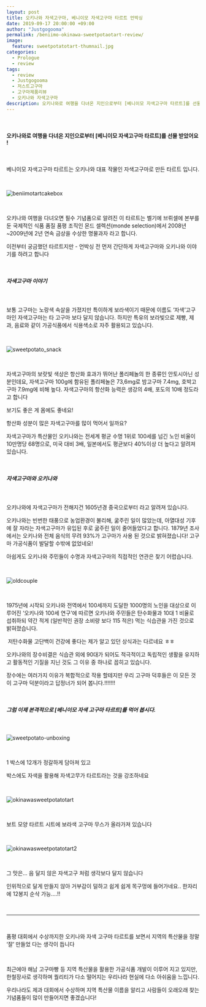 ```yaml
---
layout: post
title: 오키나와 자색고구마, 베니이모 자색고구마 타르트 언박싱
date: 2019-09-17 20:00:00 +09:00
author: "Justgogooma"
permalink: /beniimo-okinawa-sweetpotaotart-review/
image:
  feature: sweetpotatotart-thumnail.jpg 
categories:
  - Prologue
  - review
tags:
  - review
  - Justgogooma
  - 저스트고구마
  - 고구마제품리뷰
  - 오키나와 자색고구마
description: 오키나와로 여행을 다녀온 지인으로부터 [베니이모 자색고구마 타르트]를 선물 받았어요! 베니이모 자색고구마 타르트는 오키나와 대표 작물인 자색고구마로 만든 타르트 입니다.오키나와 여행을 다녀오면 필수 기념품으로 알려진 이 타르트는 벨기에 브뤼셀에 본...더보기..
---
```


 <br>

#### 오키나와로 여행을 다녀온 지인으로부터 [베니이모 자색고구마 타르트]를 선물 받았어요 !  



 <br>

베니이모 자색고구마 타르트는 오키나와 대표 작물인 자색고구마로 만든 타르트 입니다. 

 <br>

![beniimotartcakebox](https://lh3.googleusercontent.com/phzJCq6g_GukwGq723_mHlI_LY7s-4oixsIa4CMDJupTViSxRTec5XYGTisfkgSGvyXM6I-ZS0UO9SoH7qWLXEUkP5oc8L9PwqHSWx7Bwmt3s8EYfmAV5z71sDjKxIA_lTsd0P4YnrDOkHMm1JoQkoj9iUMqcn_eKx0eZJh967RS4XZMBM5V69DY73xAGlxxJqBOmT6j-b5n2EqXhls5F-5VeeVVjDO2RATGbQC08BZWm2GyK2FrYvIDIraz4or9c3X3wgAcZQvsRYaitV9Guh_AZ4KGbdbqLFEagd5AGbJVZ1s-yejW4Jc5Hs0qvtsf-MhHbbxR-URMnitIfJK9zk52ZqS7s22zKyHRYqQN_iasoGEE3R-BTtj5P3wQ5SdBuzOkpcLEMmm-UfFRlj8sEjAcNhvrweYUDOdK1yhBbLcoxG_e6MdRKP7MOO4NYWNu9J3ONOU1kinc2dCILpxmyNug6jHy2A8T7Np5v7lAqhUdu-wgxUCBAAFfevFkbBI-goPzc0ev6TAQkKDYZ9zDQKqiaqKa1lBXl6Yqi4k48sNXtdcYK2IEK9yDloFNBSMKyIWgXwbweB8OQZNsldyYA2C_v4teZz3RhOy3Nnkdt0_qT0FlPpdIgxZYmqUqzvVsxXcAzamVKoPD-gOm1UsFKBsEB4BtOX25SXO9ZcFjqREgoaXSSFDQgdROgzNjMqhNL6I6nB5Hov9QjKSFqD6B_bqEiVTmEoCNz510AKQWdkjCgy-f=w960-h721-no)



 <br>

오키나와 여행을 다녀오면 필수 기념품으로 알려진 이 타르트는 벨기에 브뤼셀에 본부를 둔 국제적인 식품 품질 품평 조직인 몬드 셀렉션(monde selection)에서 2008년~2009년에 2년 연속 금상을 수상한 명물과자 라고 합니다. 

이전부터 궁금했던 타르트지만 - 언박싱 전 먼저 간단하게 자색고구마와 오키나와 이야기를 하려고 합니다 

 <br>

##### 자색고구마 이야기   

  <br>

보통 고구마는 노랑색 속살을 가졌지만 특이하게 보라색이기 때문에 이름도 ‘자색’고구마인 자색고구마는 타 고구마 보다 달지 않습니다. 하지만 특유의 보라빛으로 제빵, 제과, 음료와 같이 가공식품에서 식용색소로 자주 활용되고 있습니다. 

  <br>

![sweetpotato_snack](https://lh3.googleusercontent.com/5l8kt6qtE82lGCuclZtVMlc0_I_Lut8ramc_Q5wTjTqY7NfU_u-FrtimXkZC0g8ObkZfdxzNHxlZ6_XfsuNquXgsep6GiyKCFEEMZ7gktfR7m6_y-5NuQ48u0eEhWFLWESx58tNLCskoTnLOiOWrEQwa_gOYBnZ0wM13tZM9vu-wvjibre_eZ_-zUqjjjqEQHlke3eitieY-MV5L3Ku61Cn3GHhn7sxlP-wtKaAnhA4yVgIBBIsr_UuSM98KBqpZRpTU0Y_JOw4qWt15fdMJ9q34cOlyjyih8p5EDDy0u5vBazS41pCc0ccYZ0Ix19wOGb01ApETGP6QF7LxosjZg8m5Bgsli_lop9XoYDvmxe7xDkFqzt8aKu9U4YyORMSia2weiXm4umaSmkQXkOs6oFx3DCqAAdbjwYQNvUSwNfjvEaexdyw4ZMWOAB5U79T0egegUguiaKUhPors6fIwhTV_pYoGah2yYzGnAPHpIfG_1zuKJEsxs63RBgL8H0ISi-ux8Vd9fztLjPdqfUIwO5cF2x8d8GPgJV1Un1ZshqT251dVtTcD1J-OmjcklzQPJrVUueMbcrXVH-XhZMd3tacTo0glSUprB4lGZ_vkqwB9-45U4pK-zuB3beHeBw2OpSvGuyUIwbmidMidQw1co0J3ZAMu_6vXRrhJ5jomVyMhPB_KjOc1KbD5bQMyZfTg5SuuTNsUhMILmhBIKYkfw-CONU_VXBYW7N0WhBIqvUCELKCw=w599-h362-no) <br>

  <br>

자색고구마의 보랏빛 색상은 항산화 효과가 뛰어난 폴리페놀의 한 종류인 안토시아닌 성분인데요, 자색고구마 100g에 함유된 폴리페놀은 73,6mg로 밤고구마 7.4mg, 호박고구마 7.9mg에 비해 높다. 자색고구마의 항산화 능력은 생강의 4배, 포도의 10배 정도라고 합니다

 

보기도 좋은 게 몸에도 좋네요!

 

항산화 성분이 많은 자색고구마를 많이 먹어서 일까요? 

자색고구마가 특산물인 오키나와는 전세계 평균 수명 1위로 100세를 넘긴 노인 비율이 10만명당 68명으로, 미국 대비 3배, 일본에서도 평균보다 40%이상 더 높다고 알려져 있습니다.

  <br>

##### 자색고구마와 오키나와 

 <br>

오키나와에 자색고구마가 전해지건 1605년경 중국으로부터 라고 알려져 있습니다. 



오키나와는 빈번한 태풍으로 농업환경이 불리해, 굶주린 일이 많았는데, 아열대성 기후에 잘 자라는 자색고구마가 유입된 후로 굶주린 일이 줄어들었다고 합니다. 1879년 조사에서는 오키나와 전체 음식의 무려 93%가 고구마가 사용 된 것으로 밝혀졌습니다! 고구마 가공식품이 발달할 수밖에 없었네요! 

 

아쉽게도 오키나와 주민들이 수명과 자색고구마의 직접적인 연관은 찾기 어렵습니다. 

 <br>

![oldcouple](https://lh3.googleusercontent.com/CePvdL_F3BxLnPoFnNzw6DMorBlx-2BuJyLWoe-9Q1763deCGXAiIlTAuPmu7u64EfSyECjicGLo3FkAWlHplCMekYM9CK17WKxpkwrEiMA47vZqLaeqWrWAXYiCgZoIrNGwOVWlMDR55ouQpDL54OQ4-foIbF27jRgL_yneOkdZxehTLLjyOPnEna9MnUZ0O7dxDdnigT7EX7y7vaZxm-DWofsZGJ5Q1ATLo0V63ocQnIE0dJD9T0vNuuJEgxeh41Pd3AW-7zytpq_9rLnVDvzifjdW-qf9S8ojqajsdAIbXGvvXBhGxYNrKBvEbS3qj78-aIMj3hAL6Pn-zimetLXEtpeRK3QEbw378M3rEEm3o6OKkc_530bPoZFeKeMwJq4F7KnEALldfRGxiSoPooVXiAqPhS08u3rnQL2P3u9hplnq_glw-lcRAl0SMsXhZPu7OirzP-TRJbqoZf-La9Bb2HtIMevc5kFRmw1J_y4jiAo3ghGy9c3jcThePV1XnYjtx6DKqEe9J4dfaCFRg67IyZn_CC-TrT6hUTz2gJ5ne8K6YtXsTMGNX5ifnUOuQik25dvhg8AfVagsl09qrxDvxHixOt9MzAsZvhbkkkPDeFhYLjjyWmOLzH3RMx_X9CWaWsCL3Y-dX0jTpUJFy2qS63o-EBQL4Zf75iLN-5yJ3uvWSSNcO1RQkOfdTSbFNge9HipZL7MGVty4_eAEsB2WdGzvR3karHxfZSaitsisOAVz=w1345-h870-no)

 <br>

1975년에 시작되 오키나와 전역에서 100세까지 도달한 1000명의 노인을 대상으로 이루어진 ‘오키나와 100세 연구’에 따르면 오키나와 주민들은 탄수화물과 10대 1 비율로 섭취하되 약간 적게 (일반적인 권장 소비량 보다 115 적은) 먹는 식습관을 가진 것으로 밝혀졌습니다. 

​           저탄수화물 고단백이 건강에 좋다는 제가 알고 있던 상식과는 다르네요 ㅎㅎ 

오키나와의 장수비결은 식습관 외에 90대가 되어도 적극적이고 독립적인 생활을 유지하고 활동적인 기질을 지닌 것도 그 이유 중 하나로 꼽히고 있습니다.

 

장수에는 여러가지 이유가 복합적으로 작용 할테지만 우리 고구마 덕후들은 이 모든 것이 고구마 덕분이라고 답정너가 되어 봅니다.!!!!!!! 

  <br>

##### 그럼 이제 본격적으로 [베니이모 자색 고구마 타르트]를 먹어 봅시다.  



  <br>

![sweetpotato-unboxing](https://lh3.googleusercontent.com/2oQ3k5hOiO5kFdiAL0V9d_GheO_Z4rRtE2SQs6mboBdYBSypP7XgJcmQEYg64gcxHZpHrPfLeKvotidwksKDIhbWp7zDkelhU1CTKb1H4JjYkFhudre-psI96O2UJMaonpcpJ9VLqmGMOFpDJ_9rk3VF6Pnzqb3ZrQv8nI5m2upXEiikwju6qFLoZ_vb7Bpn9iXpzTwGQ4zWZusNXf4y9OnU0eqgzzOOg-DoFIWdMzDj91q7fyF5WRCFgmrUbSeQFJRQsTC_n0xnSBsrhlznZtxcC-GGzsMG97KxgCXBfhFbS_VF2ftqmIHWRXOxyPNjuW04wEurgbiwCmeFO6yqJmy9E1YyzN5Rg-zNUsLTYSRgY3IikGRFOXiGBkj4xfLKFk8RK8YnhqQRNPRD89lk3HvJlfxGvnp8fCDq_wbgUVIH3lQkF6evcxqy6amC120-PfKAwOq6iImyFGHPute9SetyFLzJkx2l0ETg11AetkRbBClIFFxLPcnC6aSoSH6CGfm2gii69tkZjyOI8ACpBT6Wap_3CMY18SsAP_YDQRvjRsqg4c_hcXDdWxal73QHXh9r5oyk_WpYHA-7hxT8uy1FsYVRM0WjLQy-jploQPj2_Sv5s_FL47HAz1TBXZqS-np9hhQ5pXHMm3iBUj4urgR9DjOyvSGnw5TmVDkW3rwx5uQPkanTWA6Sv1NCe_-US5XNsJc1ZqmVLro0978r5cg3byna1Lidt3evECLWO8PBZF5y=w960-h721-no)

 <br>

1 박스에 12개가 정갈하게 담아져 있고

박스에도 자색을 활용해 자색고무가 타르트라는 것을 강조하네요  

  <br>

![okinawasweetpotatotart](https://lh3.googleusercontent.com/J9QK5_wjwaDt9XITT7Bd2_jonopGS1ENJFPnGspptB5UWBvNdc-H5CPSz1HARR8n-u0TrXSTbHmOS-hULvrWHW0rugDru8DPMQqcSNU4GNSAhF5fXH1CduBayR8QDKaCY69e7dLyWePgqCoYhCH6Wb35cVK2v_CtozXhCqz_Zj9-AROZavk9pIbYXS5Ofk90YJoO71hv-rWzHbG4lkc_LqjlCRxe-GVBL4HdKLZcdh4Q71AH2Cey5imOQFOcXOLbOs4i-8-DV15NYpkUTGSL6qaj19M-EnWFKaCqLNSruxuba5GsceNe5sCiUgQ8zwGFgnt1XgJxj-P3MjdrVcAZrO8bYHYuiXku8WdORNiKhjTYESxRHmgRAolA_YfhRryqfbwr_j6imqrvUckYi62HxdKok2DHo8_qTd-wDN1a49yprGEKch0y0BEmA3Cxr4WdQyPXCBE8KxRlQehCpMVtCKfzC9F1ggtZ_feBZ5vEk8JpEznE6oLqtG0pF_YQYi40AgdpnPyKX60rcBxo2giYwWzF8Omyw98xghxDJhx6CXB6thkiGO6DngibVMKwfD0qwZnG-Ov2-brIOYYFVoMSHQEwoxJHOLap_dOl1gnGlWTolSXmDKG97tfBrqirWLBzEAEzckEbchWZIhnbKEIST1xITQhn7Tmt-Ik6hokELZQObvg_8nVDkQGNTL1wGZObVuzhf5gy2yQ4Gk8dA0WSZsaUE2ymETZB_N0NfmCyo0hmYrmA=w960-h721-no)



 <br>

보트 모양 타르트 시트에 보라색 고구마 무스가 올라가져 있습니다    



 <br>

![okinawasweetpotatotart2](https://lh3.googleusercontent.com/FTFDDgWQvh0ryji514ZF_KEx7jHn3zlo8Ax7h60_gyQmPcOQ8LdAX-aa-O2fac8-o3GMhHVWoPef5Cy5Hiah45IV-cUsVBr7g6BBp4fK7rFqMguk81tLVj2Acu34Zf0P7wz68gVtxAGI1TXk_fzzYGEpQibjTRTYgJZsfS5BAazSJMj6YZO-UT3hCnp6zSWjhVLvG4XbGZcDpu5_W3UMPYsH5C3z0aXMowVwIFDWeyMQKoAJRbWLQ-qPZgd1-JAoO40KmhKwyxNu5dexA8FGsyXzOwR7G5mEkLEGlkhEkfgTOkmWcTO4giFPHeitBxlXPuwR_luRKOYVjpjnuBgKdmkmjWPiXiuaCm8g8tqVhCLnX8RkQABN7zeuwVzl4wXd4BEdi2yRtDGgBPDGP300Qvcs_4jsl-UtULg5EvodOvz3TUMZLrK0mQUzezg6wvUwjvIZznpuYI49wLIJoPy9VnkH9L5bXOi_SIsG0laFBbGjtyREMXi8q4KJAkkco75v_PVKn34hOQsuYoWyRAy7RilaL4QHmfdXlPR4_Ymp8pE6ppS77ckI5bAH57myQDTuGUYl2eKnHt01h_lApty-05QhZXX28Mw_28m93QL6IpdLYOaZ0okxKaKktKLY4lxoYK2DMbobNoh615MOhZo3gwcVVmqwZGOpE7bT5tSjtkSr6GJeiBebOc_-g0oeUPvLDq51aqkpBkv9a9BIpUdw1lit36aPBZdm_-xCjOSsovCmdWOu=w960-h721-no)



 <br>

그 맛은… 음 달지 않은 자색고구 처럼 생각보다 달지 않습니다

인위적으로 달게 만들지 않아 거부감이 덜하고 쉽게 쉽게 목구멍에 들어가네요..  한자리에 12봉지 순삭 가능….!!

  <br>

<hr/> 


 <br>

  품평 대회에서 수상까지한 오키나와 자색 고구마 타르트를 보면서 지역의 특산물을 정말 ‘잘’ 만들었 다는 생각이 듭니다

 <br>

최근에야 해남 고구마빵 등 지역 특산물을 활용한 가공식품 개발이 이루어 지고 있지만, 한철장사로 생각하며 퀄리티가 다소 떨어지는 우리나라 현실에 다소 아쉬움을 느낍니다.

우리나라도 제과 대회에서 수상하며 지역 특산물 이름을 알리고 사람들이 오래오래 찾는 기념품들이 많이 만들어지면 좋겠습니다! 

